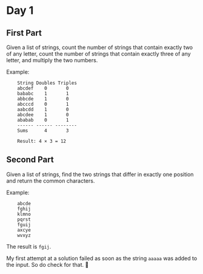 # Day 1

## First Part

Given a list of strings, count the number of strings that contain
exactly two of any letter, count the number of strings that contain
exactly three of any letter, and multiply the two numbers.

Example:

```
    String Doubles Triples
    abcdef    0       0
    bababc    1       1
    abbcde    1       0
    abcccd    0       1
    aabcdd    1       0
    abcdee    1       0
    ababab    0       1
    ------ ------ --------
    Sums      4       3
    
    Result: 4 × 3 = 12
```

## Second Part

Given a list of strings, find the two strings that differ in exactly
one position and return the common characters.

Example:

```
    abcde
    fghij
    klmno
    pqrst
    fguij
    axcye
    wvxyz
```

The result is `fgij`.

My first attempt at a solution failed as soon as the string `aaaaa`
was added to the input. So do check for that. 🙂
